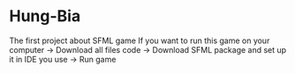 # Hung-Bia
The first project about SFML game
If you want to run this game on your computer
 -> Download all files code -> Download SFML package and set up it in IDE you use -> Run game
